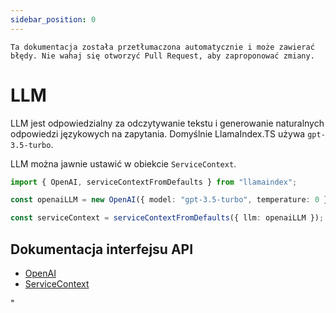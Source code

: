 ```yaml
---
sidebar_position: 0
---
```


`Ta dokumentacja została przetłumaczona automatycznie i może zawierać błędy. Nie wahaj się otworzyć Pull Request, aby zaproponować zmiany.`

# LLM

LLM jest odpowiedzialny za odczytywanie tekstu i generowanie naturalnych odpowiedzi językowych na zapytania. Domyślnie LlamaIndex.TS używa `gpt-3.5-turbo`.

LLM można jawnie ustawić w obiekcie `ServiceContext`.

```typescript
import { OpenAI, serviceContextFromDefaults } from "llamaindex";

const openaiLLM = new OpenAI({ model: "gpt-3.5-turbo", temperature: 0 });

const serviceContext = serviceContextFromDefaults({ llm: openaiLLM });
```

## Dokumentacja interfejsu API

- [OpenAI](../../api/classes/OpenAI.md)
- [ServiceContext](../../api/interfaces/ServiceContext.md)

"
